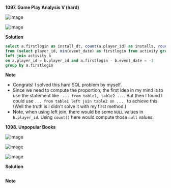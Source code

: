 **1097. Game Play Analysis V (hard)**

![image](https://user-images.githubusercontent.com/51500878/134821903-07d2956d-af69-4118-aee0-94cf35cda548.png)

![image](https://user-images.githubusercontent.com/51500878/134821912-dec1f53c-d241-476b-b9eb-30ab9e5c7abc.png)


**Solution**

```sql
select a.firstlogin as install_dt, count(a.player_id) as installs, round(count(b.player_id)/count(a.player_id),2) as Day1_retention
from (select player_id, min(event_date) as firstlogin from activity group by player_id) a 
left join activity b
on a.player_id = b.player_id and a.firstlogin - b.event_date = -1
group by a.firstlogin
```

**Note**

- Congrats! I solved this hard SQL problem by myself.
- Since we need to compute the proportion, the first idea in my mind is to use the statement like ` ... from table1, table2 ...`. But then I found I could use `... from table1 left join table2 on ... ` to achieve this. (Well the truth is I didn't solve it with my first method.)
- Note, when using left join, there would be some `NULL` values in `b.player_id`. Using `count()` here would compute those `null` values.

**1098. Unpopular Books**

![image](https://user-images.githubusercontent.com/51500878/134824165-f3718b13-d51a-4580-ae0d-0111a434ada9.png)

![image](https://user-images.githubusercontent.com/51500878/134824192-8e3eb07e-c5d8-453a-97be-9ff0d219d639.png)

![image](https://user-images.githubusercontent.com/51500878/134824195-d07f2291-2862-4e73-817e-fb7efe2b5119.png)

**Solution**

```sql
```

**Note**
